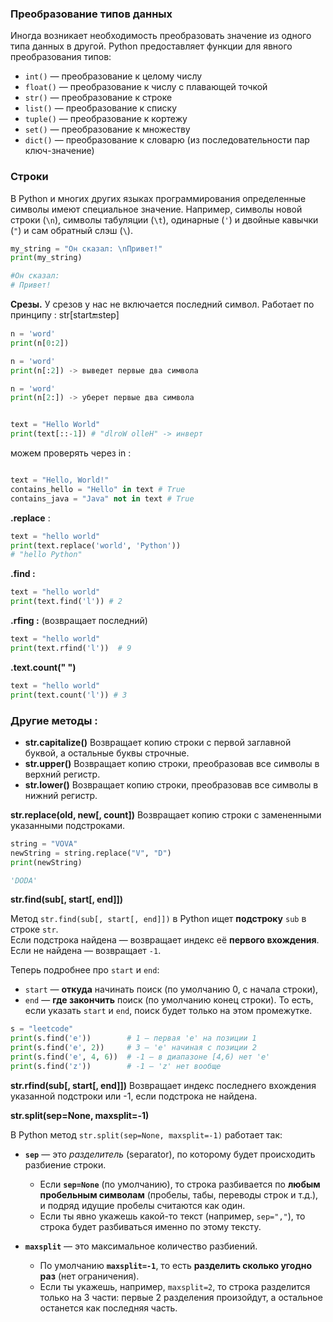 ### Преобразование типов данных

Иногда возникает необходимость преобразовать значение из одного типа данных в другой. Python предоставляет функции для явного преобразования типов:

- `int()` — преобразование к целому числу
- `float()` — преобразование к числу с плавающей точкой
- `str()` — преобразование к строке
- `list()` — преобразование к списку
- `tuple()` — преобразование к кортежу
- `set()` — преобразование к множеству
- `dict()` — преобразование к словарю (из последовательности пар ключ-значение)


### Строки 


В Python и многих других языках программирования определенные символы имеют специальное значение. Например, символы новой строки (`\n`), символы табуляции (`\t`), одинарные (`'`) и двойные кавычки (`"`) и сам обратный слэш (`\`).

```python
my_string = "Он сказал: \nПривет!"
print(my_string)

#Он сказал: 
# Привет!
```


**Срезы.** 
У срезов у нас не включается последний символ. Работает по принципу : str[start:end:step] 

```python
n = 'word'
print(n[0:2])

n = 'word'
print(n[:2]) -> выведет первые два символа 

n = 'word'
print(n[2:]) -> уберет первые два символа


text = "Hello World" 
print(text[::-1]) # "dlroW olleH" -> инверт

```


можем проверять через in : 

```python

text = "Hello, World!" 
contains_hello = "Hello" in text # True 
contains_java = "Java" not in text # True

```


**.replace**  : 

```python
text = "hello world" 
print(text.replace('world', 'Python'))
# "hello Python"
```


**.find :** 

```python
text = "hello world" 
print(text.find('l')) # 2
```


**.rfing :** (возвращает последний)

```python
text = "hello world"
print(text.rfind('l'))  # 9
```


**.text.count(" ")**

```python
text = "hello world" 
print(text.count('l')) # 3
```


### Другие методы : 

- **str.capitalize()** Возвращает копию строки с первой заглавной буквой, а остальные буквы строчные.
- **str.upper()**  Возвращает копию строки, преобразовав все символы в верхний регистр.
- **str.lower()** Возвращает копию строки, преобразовав все символы в нижний регистр.


**str.replace(old, new[, count])**
Возвращает копию строки с замененными указанными подстроками.

```python
string = "VOVA"
newString = string.replace("V", "D")
print(newString)

'DODA'

```



**str.find(sub[, start[, end]])**

Метод `str.find(sub[, start[, end]])` в Python ищет **подстроку** `sub` в строке `str`.  
Если подстрока найдена — возвращает индекс её **первого вхождения**.  
Если не найдена — возвращает `-1`.

Теперь подробнее про `start` и `end`:
- `start` — **откуда** начинать поиск (по умолчанию 0, с начала строки),
- `end` — **где закончить** поиск (по умолчанию конец строки).
То есть, если указать `start` и `end`, поиск будет только на этом промежутке.


```python
s = "leetcode"
print(s.find('e'))        # 1 — первая 'e' на позиции 1
print(s.find('e', 2))     # 3 — 'e' начиная с позиции 2
print(s.find('e', 4, 6))  # -1 — в диапазоне [4,6) нет 'e'
print(s.find('z'))        # -1 — 'z' нет вообще
```


**str.rfind(sub[, start[, end]])** Возвращает индекс последнего вхождения указанной подстроки или -1, если подстрока не найдена.

**str.split(sep=None, maxsplit=-1)**

В Python метод `str.split(sep=None, maxsplit=-1)` работает так:

- **`sep`** — это _разделитель_ (separator), по которому будет происходить разбиение строки.
    - Если **`sep=None`** (по умолчанию), то строка разбивается по **любым пробельным символам** (пробелы, табы, переводы строк и т.д.), и подряд идущие пробелы считаются как один.
    - Если ты явно укажешь какой-то текст (например, `sep=","`), то строка будет разбиваться именно по этому тексту.
        
- **`maxsplit`** — это максимальное количество разбиений.
    - По умолчанию **`maxsplit=-1`**, то есть **разделить сколько угодно раз** (нет ограничения).
    - Если ты укажешь, например, `maxsplit=2`, то строка разделится только на 3 части: первые 2 разделения произойдут, а остальное останется как последняя часть.






